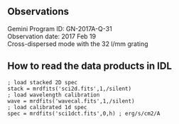 ## Observations
Gemini Program ID: GN-2017A-Q-31  
Observation date: 2017 Feb 19  
Cross-dispersed mode with the 32 l/mm grating

## How to read the data products in IDL

```idl
; load stacked 2D spec
stack = mrdfits('sci2d.fits',1,/silent)
; load wavelength calibration
wave = mrdfits('wavecal.fits',1,/silent)
; load calibrated 1d spec
spec = mrdfits('sci1dct.fits',0,h) ; erg/s/cm2/A
```
